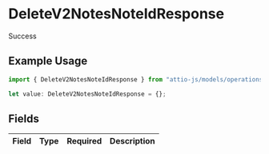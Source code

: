 # DeleteV2NotesNoteIdResponse

Success

## Example Usage

```typescript
import { DeleteV2NotesNoteIdResponse } from "attio-js/models/operations/deletev2notesnoteid.js";

let value: DeleteV2NotesNoteIdResponse = {};
```

## Fields

| Field       | Type        | Required    | Description |
| ----------- | ----------- | ----------- | ----------- |